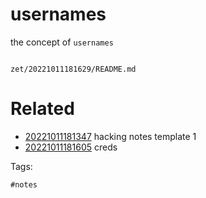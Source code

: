 # usernames

the concept of `usernames`

```
```

` zet/20221011181629/README.md `

# Related

- [20221011181347](/zet/20221011181347/README.md) hacking notes template 1
- [20221011181605](/zet/20221011181605/README.md) creds

Tags:

    #notes
